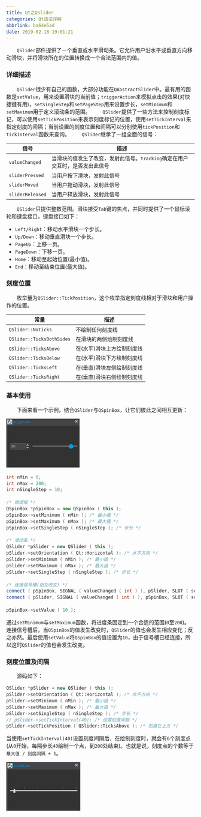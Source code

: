 ```yaml
---
title: Qt之QSlider
categories: Qt语法详解
abbrlink: ba64e5ad
date: 2019-02-18 19:01:21
---
```

&emsp;&emsp;`QSlider`部件提供了一个垂直或水平滑动条。它允许用户沿水平或垂直方向移动滑块，并将滑块所在的位置转换成一个合法范围内的值。<!--more-->

### 详细描述

&emsp;&emsp;`QSlider`很少有自己的函数，大部分功能在`QAbstractSlider`中。最有用的函数是`setValue`，用来设置滑块的当前值；`triggerAction`来模拟点击的效果(对快捷键有用)，`setSingleStep`和`setPageStep`用来设置步长，`setMinimum`和`setMaximum`用于定义滚动条的范围。
&emsp;&emsp;`QSlider`提供了一些方法来控制刻度标记，可以使用`setTickPosition`来表示刻度标记的位置，使用`setTickInterval`来指定刻度的间隔；当前设置的刻度位置和间隔可以分别使用`tickPosition`和`tickInterval`函数来查询。
&emsp;&emsp;`QSlider`继承了一组全面的信号：

信号             | 描述
-----------------|----------------
`valueChanged`   | 当滑块的值发生了改变，发射此信号。`tracking`确定在用户交互时，是否发出此信号
`sliderPressed`  | 当用户按下滑块，发射此信号
`sliderMoved`    | 当用户拖动滑块，发射此信号
`sliderReleased` | 当用户释放滑块，发射此信号

&emsp;&emsp;`QSlider`只提供整数范围。滑块接受`Tab`键的焦点，并同时提供了一个鼠标滚轮和键盘接口。键盘接口如下：

- `Left/Right`：移动水平滑块一个步长。
- `Up/Down`：移动垂直滑块一个步长。
- `PageUp`：上移一页。
- `PageDown`：下移一页。
- `Home`：移动至起始位置(最小值)。
- `End`：移动至结束位置(最大值)。

### 刻度位置

&emsp;&emsp;枚举量为`QSlider::TickPosition`，这个枚举指定刻度线相对于滑块和用户操作的位置。

常量                      | 描述
--------------------------|-----
`QSlider::NoTicks`        | 不绘制任何刻度线
`QSlider::TicksBothSides` | 在滑块的两侧绘制刻度线
`QSlider::TicksAbove`     | 在(水平)滑块上方绘制刻度线
`QSlider::TicksBelow`     | 在(水平)滑块下方绘制刻度线
`QSlider::TicksLeft`      | 在(垂直)滑块左侧绘制刻度线
`QSlider::TicksRight`     | 在(垂直)滑块右侧绘制刻度线

### 基本使用

&emsp;&emsp;下面来看一个示例，结合`QSlider`与`QSpinBox`，让它们彼此之间相互更新：

<img src="./Qt之QSlider/1.png" height="130" width="196">

``` cpp
int nMin = 0;
int nMax = 200;
int nSingleStep = 10;
​
/* 微调框 */
QSpinBox *pSpinBox = new QSpinBox ( this );
pSpinBox->setMinimum ( nMin ); /* 最小值 */
pSpinBox->setMaximum ( nMax ); /* 最大值 */
pSpinBox->setSingleStep ( nSingleStep ); /* 步长 */
​
/* 滑动条 */
QSlider *pSlider = new QSlider ( this );
pSlider->setOrientation ( Qt::Horizontal ); /* 水平方向 */
pSlider->setMinimum ( nMin ); /* 最小值 */
pSlider->setMaximum ( nMax ); /* 最大值 */
pSlider->setSingleStep ( nSingleStep ); /* 步长 */
​
/* 连接信号槽(相互改变) */
connect ( pSpinBox, SIGNAL ( valueChanged ( int ) ), pSlider, SLOT ( setValue ( int ) ) );
connect ( pSlider, SIGNAL ( valueChanged ( int ) ), pSpinBox, SLOT ( setValue ( int ) ) );
​
pSpinBox->setValue ( 10 );
```

通过`setMinimum`与`setMaximum`函数，将进度条固定到一个合适的范围(`0`至`200`)。连接信号槽后，当`QSpinBox`的值发生改变时，`QSlider`的值也会发生相应变化；反之亦然。最后使用`setValue`将`QSpinBox`的值设置为`10`，由于信号槽已经连接，所以这时`QSlider`的值也会发生改变。

### 刻度位置及间隔

&emsp;&emsp;源码如下：

``` cpp
QSlider *pSlider = new QSlider ( this );
pSlider->setOrientation ( Qt::Horizontal ); /* 水平方向 */
pSlider->setMinimum ( nMin ); /* 最小值 */
pSlider->setMaximum ( nMax ); /* 最大值 */
pSlider->setSingleStep ( nSingleStep ); /* 步长 */
// pSlider->setTickInterval(40); /* 设置刻度间隔 */
pSlider->setTickPosition ( QSlider::TicksAbove ); /* 刻度在上方 */
```

当使用`setTickInterval(40)`设置刻度间隔后，在绘制刻度时，就会有`6`个刻度点(从`0`开始，每隔步长`40`绘制一个点，到`200`处结束)。也就是说，刻度点的个数等于`最大值 / 刻度间隔 + 1`。

<img src="./Qt之QSlider/2.png" height="130" width="198">